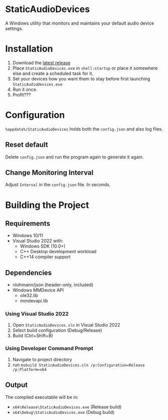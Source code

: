# StaticAudioDevices

A Windows utility that monitors and maintains your default audio device settings.

# Installation
1. Download the [latest release](https://github.com/I5UCC/StaticAudioDevices/releases/latest)
2. Place `StaticAudioDevices.exe` in `shell:startup` or place it somewhere else and create a scheduled task for it.
3. Set your devices how you want them to stay before first launching `StaticAudioDevices.exe`
4. Run it once.
5. Profit???

# Configuration
`%appdata%/StaticAudioDevices` holds both the `config.json` and also log files.

## Reset default 
Delete `config.json` and run the program again to generate it again.

## Change Monitoring Interval
Adjust `Interval` in the `config.json` file. In seconds.

# Building the Project

## Requirements
- Windows 10/11
- Visual Studio 2022 with:
  - Windows SDK (10.0+)
  - C++ Desktop development workload
  - C++14 compiler support

## Dependencies
- nlohmann/json (header-only, included)
- Windows MMDevice API
  - ole32.lib
  - mmdevapi.lib

### Using Visual Studio 2022
1. Open `StaticAudioDevices.sln` in Visual Studio 2022
2. Select build configuration (Debug/Release)
3. Build (Ctrl+Shift+B)

### Using Developer Command Prompt
1. Navigate to project directory
2. run `msbuild StaticAudioDevices.sln /p:Configuration=Release /p:Platform=x64`

## Output
The compiled executable will be in:
- `x64\Release\StaticAudioDevices.exe` (Release build)
- `x64\Debug\StaticAudioDevices.exe` (Debug build)
